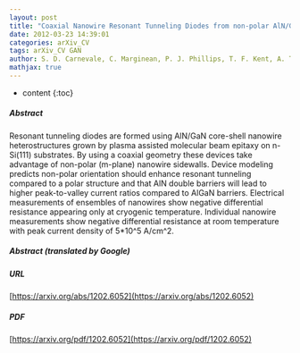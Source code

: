 ```yaml
---
layout: post
title: "Coaxial Nanowire Resonant Tunneling Diodes from non-polar AlN/GaN on Silicon"
date: 2012-03-23 14:39:01
categories: arXiv_CV
tags: arXiv_CV GAN
author: S. D. Carnevale, C. Marginean, P. J. Phillips, T. F. Kent, A. T. M. G. Sarwar, M. J. Mills, R. C. Myers
mathjax: true
---
```


* content
{:toc}

##### Abstract
Resonant tunneling diodes are formed using AlN/GaN core-shell nanowire heterostructures grown by plasma assisted molecular beam epitaxy on n-Si(111) substrates. By using a coaxial geometry these devices take advantage of non-polar (m-plane) nanowire sidewalls. Device modeling predicts non-polar orientation should enhance resonant tunneling compared to a polar structure and that AlN double barriers will lead to higher peak-to-valley current ratios compared to AlGaN barriers. Electrical measurements of ensembles of nanowires show negative differential resistance appearing only at cryogenic temperature. Individual nanowire measurements show negative differential resistance at room temperature with peak current density of 5*10^5 A/cm^2.

##### Abstract (translated by Google)


##### URL
[https://arxiv.org/abs/1202.6052](https://arxiv.org/abs/1202.6052)

##### PDF
[https://arxiv.org/pdf/1202.6052](https://arxiv.org/pdf/1202.6052)

